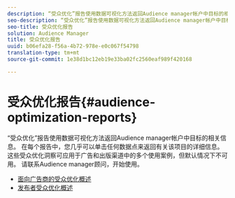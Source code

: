 ```yaml
---
description: “受众优化”报告使用数据可视化方法返回Audience manager帐户中目标的相关信息。 在每个报告中，您几乎可以单击任何数据点来返回有关该项目的详细信息。 这些受众优化洞察可应用于广告和出版渠道中的多个使用案例，但默认情况下不可用。 请联系Audience manager顾问，开始使用。
seo-description: “受众优化”报告使用数据可视化方法返回Audience manager帐户中目标的相关信息。 在每个报告中，您几乎可以单击任何数据点来返回有关该项目的详细信息。 这些受众优化洞察可应用于广告和出版渠道中的多个使用案例，但默认情况下不可用。 请联系Audience manager顾问，开始使用。
seo-title: 受众优化报告
solution: Audience Manager
title: 受众优化报告
uuid: b06efa28-f56a-4b72-978e-e0c067f54798
translation-type: tm+mt
source-git-commit: 1e38d1bc12eb19e33ba02fc2560eaf989f420168

---
```



# 受众优化报告{#audience-optimization-reports}

“受众优化”报告使用数据可视化方法返回Audience manager帐户中目标的相关信息。 在每个报告中，您几乎可以单击任何数据点来返回有关该项目的详细信息。 这些受众优化洞察可应用于广告和出版渠道中的多个使用案例，但默认情况下不可用。 请联系Audience manager顾问，开始使用。

+ [面向广告商的受众优化概述](aor-advertisers/aor-advertisers.md)
+ [发布者受众优化概述](aor-publishers/aor-publishers.md)